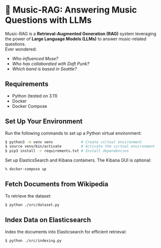 # 🎵 Music-RAG: Answering Music Questions with LLMs  

Music-RAG is a **Retrieval-Augmented Generation (RAG)** system leveraging the power of **Large Language Models (LLMs)** to answer music-related questions.  
Ever wondered:  
- *Who influenced Muse?*  
- *Who has collaborated with Daft Punk?*  
- *Which band is based in Seattle?*  


##  Requirements
-  Python (tested on 3.11)
-  Docker
-  Docker Compose


##  Set Up Your Environment  

Run the following commands to set up a Python virtual environment:  

```bash
$ python3 -m venv venv             # Create virtual environment  
$ source venv/bin/activate         # Activate the virtual environment  
$ pip3 install -r requirements.txt # Install dependencies  
```

Set up ElasticsSearch and Kibana containers. The Kibana GUI is optional:

```bash
% docker-compose up 
```

##  Fetch Documents from Wikipedia

To retrieve the dataset:
```bash
$ python ./src/dataset.py  
```

## Index Data on Elasticsearch

Index the documents into Elasticsearch for efficient retrieval:
```bash
$ python ./src/indexing.py  
```